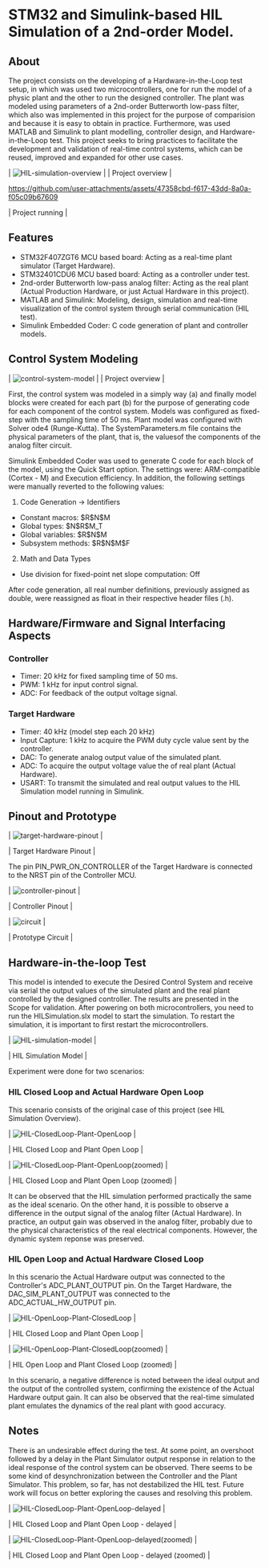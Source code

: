 # STM32 and Simulink-based HIL Simulation of a 2nd-order Model.

## About

The project consists on the developing of a Hardware-in-the-Loop test setup, in which was used two microcontrollers, one for run the model of a physic plant and the other to run the designed controller. The plant was modeled using parameters of a 2nd-order Butterworth low-pass filter, which also was implemented in this project for the purpose of comparision and because it is easy to obtain in practice. Furthermore, was used MATLAB and Simulink to plant modelling, controller design, and Hardware-in-the-Loop test. This project seeks to bring practices to facilitate the development and validation of real-time control systems, which can be reused, improved and expanded for other use cases.

| ![HIL-simulation-overview](https://github.com/matheussmachado/stm32-and-simulink-based-hil-simulation-of-a-2nd-order-model/blob/main/HIL-simulation.png) |
| Project overview |

https://github.com/user-attachments/assets/47358cbd-f617-43dd-8a0a-f05c09b67609

| Project running |

## Features

- STM32F407ZGT6 MCU based board: Acting as a real-time plant simulator (Target Hardware).
- STM32401CDU6 MCU based board: Acting as a controller under test.
- 2nd-order Butterworth low-pass analog filter: Acting as the real plant (Actual Production Hardware, or just Actual Hardware in this project).
- MATLAB and Simulink: Modeling, design, simulation and real-time visualization of the control system through serial communication (HIL test).
- Simulink Embedded Coder: C code generation of plant and controller models.

## Control System Modeling

| ![control-system-model](https://github.com/matheussmachado/stm32-and-simulink-based-hil-simulation-of-a-2nd-order-model/blob/main/control-system-model-evolution.png) |
| Project overview |

First, the control system was modeled in a simply way (a) and finally model blocks were created for each part (b) for the purpose of generating code for each component of the control system. Models was configured as fixed-step with the sampling time of 50 ms. Plant model was configured with Solver ode4 (Runge-Kutta). The SystemParameters.m file contains the physical parameters of the plant, that is, the values ​​of the components of the analog filter circuit. 

Simulink Embedded Coder was used to generate C code for each block of the model, using the Quick Start option. The settings were: ARM-compatible (Cortex - M) and Execution efficiency. In addition, the following settings were manually reverted to the following values:


1. Code Generation -> Identifiers
- Constant macros: \$R\$N\$M
- Global types: \$N\$R\$M_T
- Global variables: \$R\$N\$M
- Subsystem methods: \$R\$N\$M\$F

2. Math and Data Types
- Use division for fixed-point net slope computation: Off

After code generation, all real number definitions, previously assigned as double, were reassigned as float in their respective header files (.h).

## Hardware/Firmware and Signal Interfacing Aspects

### Controller
- Timer: 20 kHz for fixed sampling time of 50 ms.
- PWM: 1 kHz for input control signal.
- ADC: For feedback of the output voltage signal.

### Target Hardware
- Timer: 40 kHz (model step each 20 kHz)
- Input Capture: 1 kHz to acquire the PWM duty cycle value sent by the controller.
- DAC: To generate analog output value of the simulated plant.
- ADC: To acquire the output voltage value the of real plant (Actual Hardware).
- USART: To transmit the simulated and real output values to the HIL Simulation model running in Simulink.


## Pinout and Prototype

| ![target-hardware-pinout](https://github.com/matheussmachado/stm32-and-simulink-based-hil-simulation-of-a-2nd-order-model/blob/main/target-hardware-pinout.png) |

| Target Hardware Pinout |

The pin PIN_PWR_ON_CONTROLLER of the Target Hardware is connected to the NRST pin of the Controller MCU.


| ![controller-pinout](https://github.com/matheussmachado/stm32-and-simulink-based-hil-simulation-of-a-2nd-order-model/blob/main/controller-pinout.png) |

| Controller Pinout |


| ![circuit](https://github.com/matheussmachado/stm32-and-simulink-based-hil-simulation-of-a-2nd-order-model/blob/main/circuit.png) |

| Prototype Circuit |


## Hardware-in-the-loop Test

This model is intended to execute the Desired Control System and receive via serial the output values ​​of the simulated plant and the real plant controlled by the designed controller. The results are presented in the Scope for validation. After powering on both microcontrollers, you need to run the HILSimulation.slx model to start the simulation. To restart the simulation, it is important to first restart the microcontrollers.

| ![HIL-simulation-model](https://github.com/matheussmachado/stm32-and-simulink-based-hil-simulation-of-a-2nd-order-model/blob/main/HIL-simulation-model.png) |

| HIL Simulation Model |


Experiment were done for two scenarios:

### HIL Closed Loop and Actual Hardware Open Loop

This scenario consists of the original case of this project (see HIL Simulation Overview).

| ![HIL-ClosedLoop-Plant-OpenLoop](https://github.com/matheussmachado/stm32-and-simulink-based-hil-simulation-of-a-2nd-order-model/blob/main/HIL-ClosedLoop-Plant-OpenLoop.png) |

| HIL Closed Loop and Plant Open Loop |

| ![HIL-ClosedLoop-Plant-OpenLoop(zoomed)](https://github.com/matheussmachado/stm32-and-simulink-based-hil-simulation-of-a-2nd-order-model/blob/main/HIL-ClosedLoop-Plant-OpenLoop(zoomed).png) |

| HIL Closed Loop and Plant Open Loop (zoomed) |

It can be observed that the HIL simulation performed practically the same as the ideal scenario. On the other hand, it is possible to observe a difference in the output signal of the analog filter (Actual Hardware). In practice, an output gain was observed in the analog filter, probably due to the physical characteristics of the real electrical components. However, the dynamic system reponse was preserved.

### HIL Open Loop and Actual Hardware Closed Loop

In this scenario the Actual Hardware output was connected to the Controller's ADC_PLANT_OUTPUT pin. On the Target Hardware, the DAC_SIM_PLANT_OUTPUT was connected to the ADC_ACTUAL_HW_OUTPUT pin.

| ![HIL-OpenLoop-Plant-ClosedLoop](https://github.com/matheussmachado/stm32-and-simulink-based-hil-simulation-of-a-2nd-order-model/blob/main/HIL-OpenLoop-Plant-ClosedLoop.png) |

| HIL Closed Loop and Plant Open Loop |

| ![HIL-OpenLoop-Plant-ClosedLoop(zoomed)](https://github.com/matheussmachado/stm32-and-simulink-based-hil-simulation-of-a-2nd-order-model/blob/main/HIL-OpenLoop-Plant-ClosedLoop(zoomed).png) |

| HIL Open Loop and Plant Closed Loop (zoomed) |

In this scenario, a negative difference is noted between the ideal output and the output of the controlled system, confirming the existence of the Actual Hardware output gain. It can also be observed that the real-time simulated plant emulates the dynamics of the real plant with good accuracy.


## Notes

There is an undesirable effect during the test. At some point, an overshoot followed by a delay in the Plant Simulator output response in relation to the ideal response of the control system can be observed. There seems to be some kind of desynchronization between the Controller and the Plant Simulator. This problem, so far, has not destabilized the HIL test. Future work will focus on better exploring the causes and resolving this problem.

| ![HIL-ClosedLoop-Plant-OpenLoop-delayed](https://github.com/matheussmachado/stm32-and-simulink-based-hil-simulation-of-a-2nd-order-model/blob/main/HIL-ClosedLoop-Plant-OpenLoop-delayed.png) |

| HIL Closed Loop and Plant Open Loop - delayed |

| ![HIL-ClosedLoop-Plant-OpenLoop-delayed(zoomed)](https://github.com/matheussmachado/stm32-and-simulink-based-hil-simulation-of-a-2nd-order-model/blob/main/HIL-ClosedLoop-Plant-OpenLoop-delayed(zoomed).png) |

| HIL Closed Loop and Plant Open Loop - delayed (zoomed) |